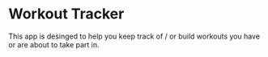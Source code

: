 # Workout Tracker

This app is desinged to help you keep track of / or build workouts you have or are about to take part in.


